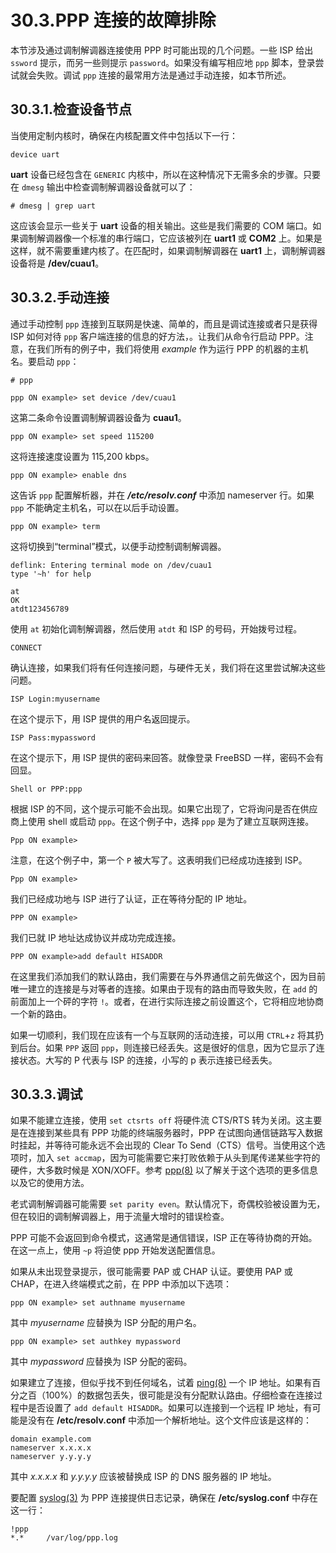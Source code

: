 # 30.3.PPP 连接的故障排除

本节涉及通过调制解调器连接使用 PPP 时可能出现的几个问题。一些 ISP 给出 `ssword` 提示，而另一些则提示 `password`。如果没有编写相应地 `ppp` 脚本，登录尝试就会失败。调试 `ppp` 连接的最常用方法是通过手动连接，如本节所述。

## 30.3.1.检查设备节点

当使用定制内核时，确保在内核配置文件中包括以下一行：

```
device uart
```

**uart** 设备已经包含在 `GENERIC` 内核中，所以在这种情况下无需多余的步骤。只要在 `dmesg` 输出中检查调制解调器设备就可以了：

```
# dmesg | grep uart
```

这应该会显示一些关于 **uart** 设备的相关输出。这些是我们需要的 COM 端口。如果调制解调器像一个标准的串行端口，它应该被列在 **uart1** 或 **COM2** 上。如果是这样，就不需要重建内核了。在匹配时，如果调制解调器在 **uart1** 上，调制解调器设备将是 **/dev/cuau1**。

## 30.3.2.手动连接

通过手动控制 `ppp` 连接到互联网是快速、简单的，而且是调试连接或者只是获得 ISP 如何对待 `ppp` 客户端连接的信息的好方法，。让我们从命令行启动 PPP。注意，在我们所有的例子中，我们将使用 _example_ 作为运行 PPP 的机器的主机名。要启动 `ppp`：

```
# ppp
```

```
ppp ON example> set device /dev/cuau1
```

这第二条命令设置调制解调器设备为 **cuau1**。

```
ppp ON example> set speed 115200
```

这将连接速度设置为 115,200 kbps。

```
ppp ON example> enable dns
```

这告诉 `ppp` 配置解析器，并在 _**/etc/resolv.conf**_ 中添加 nameserver 行。如果 `ppp` 不能确定主机名，可以在以后手动设置。

```
ppp ON example> term
```

这将切换到“terminal”模式，以便手动控制调制解调器。

```
deflink: Entering terminal mode on /dev/cuau1
type '~h' for help
```

```
at
OK
atdt123456789
```

使用 `at` 初始化调制解调器，然后使用 `atdt` 和 ISP 的号码，开始拨号过程。

```
CONNECT
```

确认连接，如果我们将有任何连接问题，与硬件无关，我们将在这里尝试解决这些问题。

```
ISP Login:myusername
```

在这个提示下，用 ISP 提供的用户名返回提示。

```
ISP Pass:mypassword
```

在这个提示下，用 ISP 提供的密码来回答。就像登录 FreeBSD 一样，密码不会有回显。

```
Shell or PPP:ppp
```

根据 ISP 的不同，这个提示可能不会出现。如果它出现了，它将询问是否在供应商上使用 shell 或启动 `ppp`。在这个例子中，选择 `ppp` 是为了建立互联网连接。

```
Ppp ON example>
```

注意，在这个例子中，第一个 `P` 被大写了。这表明我们已经成功连接到 ISP。

```
Ppp ON example>
```

我们已经成功地与 ISP 进行了认证，正在等待分配的 IP 地址。

```
PPP ON example>
```

我们已就 IP 地址达成协议并成功完成连接。

```
PPP ON example>add default HISADDR
```

在这里我们添加我们的默认路由，我们需要在与外界通信之前先做这个，因为目前唯一建立的连接是与对等者的连接。如果由于现有的路由而导致失败，在 `add` 的前面加上一个砰的字符 `!`。或者，在进行实际连接之前设置这个，它将相应地协商一个新的路由。

如果一切顺利，我们现在应该有一个与互联网的活动连接，可以用 `CTRL`+`z` 将其扔到后台。如果 `PPP` 返回 `ppp`，则连接已经丢失。这是很好的信息，因为它显示了连接状态。大写的 P 代表与 ISP 的连接，小写的 p 表示连接已经丢失。

## 30.3.3.调试

如果不能建立连接，使用 `set ctsrts off` 将硬件流 CTS/RTS 转为关闭。这主要是在连接到某些具有 PPP 功能的终端服务器时，PPP 在试图向通信链路写入数据时挂起，并等待可能永远不会出现的 Clear To Send（CTS）信号。当使用这个选项时，加入 `set accmap`，因为可能需要它来打败依赖于从头到尾传递某些字符的硬件，大多数时候是 XON/XOFF。参考 [ppp(8)](https://www.freebsd.org/cgi/man.cgi?query=ppp&sektion=8&format=html) 以了解关于这个选项的更多信息以及它的使用方法。

老式调制解调器可能需要 `set parity even`。默认情况下，奇偶校验被设置为无，但在较旧的调制解调器上，用于流量大增时的错误检查。

PPP 可能不会返回到命令模式，这通常是通信错误，ISP 正在等待协商的开始。在这一点上，使用 `~p` 将迫使 ppp 开始发送配置信息。

如果从未出现登录提示，很可能需要 PAP 或 CHAP 认证。要使用 PAP 或 CHAP，在进入终端模式之前，在 PPP 中添加以下选项：

```
ppp ON example> set authname myusername
```

其中 _myusername_ 应替换为 ISP 分配的用户名。

```
ppp ON example> set authkey mypassword
```

其中 _mypassword_ 应替换为 ISP 分配的密码。

如果建立了连接，但似乎找不到任何域名，试着 [ping(8)](https://www.freebsd.org/cgi/man.cgi?query=ping&sektion=8&format=html) 一个 IP 地址。如果有百分之百（100%）的数据包丢失，很可能是没有分配默认路由。仔细检查在连接过程中是否设置了 `add default HISADDR`。如果可以连接到一个远程 IP 地址，有可能是没有在 **/etc/resolv.conf** 中添加一个解析地址。这个文件应该是这样的：

```
domain example.com
nameserver x.x.x.x
nameserver y.y.y.y
```

其中 _x.x.x.x_ 和 _y.y.y.y_ 应该被替换成 ISP 的 DNS 服务器的 IP 地址。

要配置 [syslog(3)](https://www.freebsd.org/cgi/man.cgi?query=syslog&sektion=3&format=html) 为 PPP 连接提供日志记录，确保在 **/etc/syslog.conf** 中存在这一行：

```
!ppp
*.*     /var/log/ppp.log
```